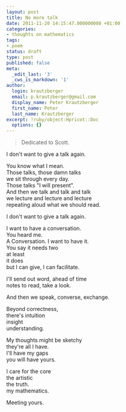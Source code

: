 ```yaml
---
layout: post
title: No more talk
date: 2011-11-20 14:15:47.000000000 +01:00
categories:
- thoughts on mathematics
tags:
- poem
status: draft
type: post
published: false
meta:
  _edit_last: '3'
  _cws_is_markdown: '1'
author:
  login: krautzberger
  email: p.krautzberger@gmail.com
  display_name: Peter Krautzberger
  first_name: Peter
  last_name: Krautzberger
excerpt: !ruby/object:Hpricot::Doc
  options: {}
---
```


> Dedicated to Scott.

I don't want to give a talk again.

You know what I mean.  
 Those talks, those damn talks  
 we sit through every day.  
 Those talks "I will present".  
 And then we talk and talk and talk  
 we lecture and lecture and lecture  
 repeating aloud what we should read.

I don't want to give a talk again.

I want to have a conversation.  
 You heard me.  
 A Conversation. I want to have it.  
 You say it needs two  
 at least  
 it does  
 but I can give, I can facilitate.

I'll send out word, ahead of time  
 notes to read, take a look.

And then we speak, converse, exchange.

Beyond correctness,  
 there's intuition  
 insight  
 understanding.

My thoughts might be sketchy  
 they're all I have.  
 I'll have my gaps  
 you will have yours.

I care for the core  
 the artistic  
 the truth.  
 my mathematics.

Meeting yours.